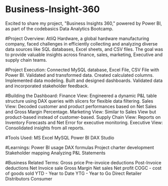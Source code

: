 # Business-Insight-360

Excited to share my project, "Business Insights 360," powered by Power BI, as part of the codebasics Data Analytics Bootcamp.

#Project Overview:
AtliQ Hardware, a global hardware manufacturing company, faced challenges in efficiently collecting and analyzing diverse data sources like SQL databases, Excel sheets, and CSV files. The goal was to provide valuable insights across finance, sales, marketing, Executive and supply chain teams.

#Project Execution:
Connected MySQL database, Excel File, CSV File with Power BI.
Validated and transformed data.
Created calculated columns.
Implemented data modeling.
Built and designed dashboards.
Validated data and incorporated stakeholder feedback.

#Building the Dashboard:
Finance View: Engineered a dynamic P&L table structure using DAX queries with slicers for flexible data filtering.
Sales View: Decoded customer and product performances based on Net Sales and Gross Margin Percentage.
Marketing View: Similar to Sales View but product-based instead of customer-based.
Supply Chain View: Reports on Inventory Forecasts and Net Error for executive monitoring.
Executive View: Consolidated insights from all reports.

#Tools Used:
MS Excel
MySQL
Power BI
DAX Studio

#Learnings:
Power BI usage
DAX formulas
Project charter development
Stakeholder mapping
Analyzing P&L Statements

#Business Related Terms:
Gross price
Pre-invoice deductions
Post-Invoice deductions
Net Invoice sale
Gross Margin
Net sales
Net profit
COGC - cost of goods sold
YTD - Year to Date
YTG - Year to Go
Direct
Retailer
Distributors
Consumer
